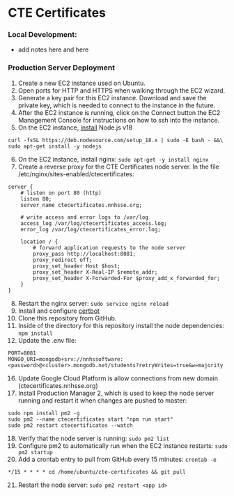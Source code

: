 # CTE Certificates

### Local Development:
* add notes here
and here


### Production Server Deployment
1. Create a new EC2 instance used on Ubuntu.
2. Open ports for HTTP and HTTPS when walking through the EC2 wizard.
3. Generate a key pair for this EC2 instance. Download and save the private key, which is needed to connect to the instance in the future.
4. After the EC2 instance is running, click on the Connect button the EC2 Management Console for instructions on how to ssh into the instance.
5. On the EC2 instance, [install](https://github.com/nodesource/distributions/blob/master/README.md) Node.js v18

```
curl -fsSL https://deb.nodesource.com/setup_18.x | sudo -E bash - &&\
sudo apt-get install -y nodejs
```

6. On the EC2 instance, install nginx: `sudo apt-get -y install nginx`
7. Create a reverse proxy for the CTE Certificates node server. In the file /etc/nginx/sites-enabled/ctecertificates:

```
server {
	# listen on port 80 (http)
	listen 80;
	server_name ctecertificates.nnhsse.org;

	# write access and error logs to /var/log
	access_log /var/log/ctecertificates_access.log;
	error_log /var/log/ctecertificates_error.log;

	location / {
		# forward application requests to the node server
		proxy_pass http://localhost:8081;
		proxy_redirect off;
		proxy_set_header Host $host;
		proxy_set_header X-Real-IP $remote_addr;
		proxy_set_header X-Forwarded-For $proxy_add_x_forwarded_for;
	}
}
```

8. Restart the nginx server: `sudo service nginx reload`
9. Install and configure [certbot](https://certbot.eff.org/instructions?ws=nginx&os=ubuntufocal)
10. Clone this repository from GitHub.
11. Inside of the directory for this repository install the node dependencies: `npm install`
15. Update the .env file:

```
PORT=8081
MONGO_URI=mongodb+srv://nnhssoftware:<password>@<cluster>.mongodb.net/students?retryWrites=true&w=majority
```

16. Update Google Cloud Platform is allow connections from new domain (ctecertificates.nnhsse.org)
17. Install Production Manager 2, which is used to keep the node server running and restart it when changes are pushed to master:

```
sudo npm install pm2 -g
sudo pm2 --name ctecertificates start "npm run start"
sudo pm2 restart ctecertificates --watch
```

18. Verify that the node server is running: `sudo pm2 list`
19. Configure pm2 to automatically run when the EC2 instance restarts: `sudo pm2 startup`
20. Add a crontab entry to pull from GitHub every 15 minutes: `crontab -e`

```
*/15 * * * * cd /home/ubuntu/cte-certificates && git pull
```

21. Restart the node server: `sudo pm2 restart <app id>`
